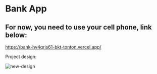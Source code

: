 # Bank App

## For now, you need to use your cell phone, link below:

 https://bank-hv4qris61-bkt-tonton.vercel.app/

Project design:

![new-design](https://user-images.githubusercontent.com/82295321/234136774-8fa9d69f-4cd2-41a2-bcf6-50409948e1d4.png)


